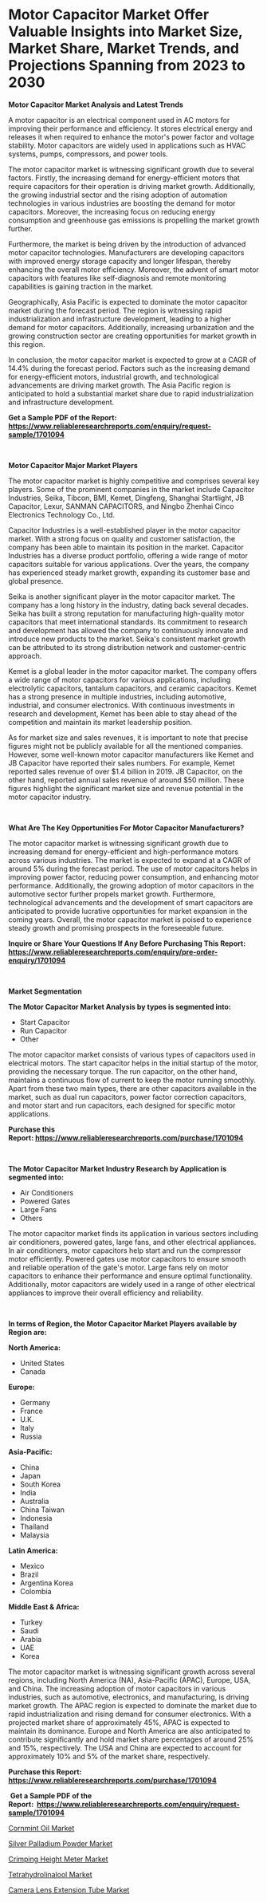 <p><h1>Motor Capacitor Market Offer Valuable Insights into Market Size, Market Share, Market Trends, and Projections Spanning from 2023 to 2030</h1></p><p><strong>Motor Capacitor Market Analysis and Latest Trends</strong></p>
<p><p>A motor capacitor is an electrical component used in AC motors for improving their performance and efficiency. It stores electrical energy and releases it when required to enhance the motor's power factor and voltage stability. Motor capacitors are widely used in applications such as HVAC systems, pumps, compressors, and power tools.</p><p>The motor capacitor market is witnessing significant growth due to several factors. Firstly, the increasing demand for energy-efficient motors that require capacitors for their operation is driving market growth. Additionally, the growing industrial sector and the rising adoption of automation technologies in various industries are boosting the demand for motor capacitors. Moreover, the increasing focus on reducing energy consumption and greenhouse gas emissions is propelling the market growth further.</p><p>Furthermore, the market is being driven by the introduction of advanced motor capacitor technologies. Manufacturers are developing capacitors with improved energy storage capacity and longer lifespan, thereby enhancing the overall motor efficiency. Moreover, the advent of smart motor capacitors with features like self-diagnosis and remote monitoring capabilities is gaining traction in the market.</p><p>Geographically, Asia Pacific is expected to dominate the motor capacitor market during the forecast period. The region is witnessing rapid industrialization and infrastructure development, leading to a higher demand for motor capacitors. Additionally, increasing urbanization and the growing construction sector are creating opportunities for market growth in this region.</p><p>In conclusion, the motor capacitor market is expected to grow at a CAGR of 14.4% during the forecast period. Factors such as the increasing demand for energy-efficient motors, industrial growth, and technological advancements are driving market growth. The Asia Pacific region is anticipated to hold a substantial market share due to rapid industrialization and infrastructure development.</p></p>
<p><strong>Get a Sample PDF of the Report:&nbsp; <a href="https://www.reliableresearchreports.com/enquiry/request-sample/1701094">https://www.reliableresearchreports.com/enquiry/request-sample/1701094</a></strong></p>
<p>&nbsp;</p>
<p><strong>Motor Capacitor Major Market Players</strong></p>
<p><p>The motor capacitor market is highly competitive and comprises several key players. Some of the prominent companies in the market include Capacitor Industries, Seika, Tibcon, BMI, Kemet, Dingfeng, Shanghai Startlight, JB Capacitor, Lexur, SANMAN CAPACITORS, and Ningbo Zhenhai Cinco Electronics Technology Co., Ltd.</p><p>Capacitor Industries is a well-established player in the motor capacitor market. With a strong focus on quality and customer satisfaction, the company has been able to maintain its position in the market. Capacitor Industries has a diverse product portfolio, offering a wide range of motor capacitors suitable for various applications. Over the years, the company has experienced steady market growth, expanding its customer base and global presence.</p><p>Seika is another significant player in the motor capacitor market. The company has a long history in the industry, dating back several decades. Seika has built a strong reputation for manufacturing high-quality motor capacitors that meet international standards. Its commitment to research and development has allowed the company to continuously innovate and introduce new products to the market. Seika's consistent market growth can be attributed to its strong distribution network and customer-centric approach.</p><p>Kemet is a global leader in the motor capacitor market. The company offers a wide range of motor capacitors for various applications, including electrolytic capacitors, tantalum capacitors, and ceramic capacitors. Kemet has a strong presence in multiple industries, including automotive, industrial, and consumer electronics. With continuous investments in research and development, Kemet has been able to stay ahead of the competition and maintain its market leadership position.</p><p>As for market size and sales revenues, it is important to note that precise figures might not be publicly available for all the mentioned companies. However, some well-known motor capacitor manufacturers like Kemet and JB Capacitor have reported their sales numbers. For example, Kemet reported sales revenue of over $1.4 billion in 2019. JB Capacitor, on the other hand, reported annual sales revenue of around $50 million. These figures highlight the significant market size and revenue potential in the motor capacitor industry.</p></p>
<p>&nbsp;</p>
<p><strong>What Are The Key Opportunities For Motor Capacitor Manufacturers?</strong></p>
<p><p>The motor capacitor market is witnessing significant growth due to increasing demand for energy-efficient and high-performance motors across various industries. The market is expected to expand at a CAGR of around 5% during the forecast period. The use of motor capacitors helps in improving power factor, reducing power consumption, and enhancing motor performance. Additionally, the growing adoption of motor capacitors in the automotive sector further propels market growth. Furthermore, technological advancements and the development of smart capacitors are anticipated to provide lucrative opportunities for market expansion in the coming years. Overall, the motor capacitor market is poised to experience steady growth and promising prospects in the foreseeable future.</p></p>
<p><strong>Inquire or Share Your Questions If Any Before Purchasing This Report: <a href="https://www.reliableresearchreports.com/enquiry/pre-order-enquiry/1701094">https://www.reliableresearchreports.com/enquiry/pre-order-enquiry/1701094</a></strong></p>
<p>&nbsp;</p>
<p><strong>Market Segmentation</strong></p>
<p><strong>The Motor Capacitor Market Analysis by types is segmented into:</strong></p>
<p><ul><li>Start Capacitor</li><li>Run Capacitor</li><li>Other</li></ul></p>
<p><p>The motor capacitor market consists of various types of capacitors used in electrical motors. The start capacitor helps in the initial startup of the motor, providing the necessary torque. The run capacitor, on the other hand, maintains a continuous flow of current to keep the motor running smoothly. Apart from these two main types, there are other capacitors available in the market, such as dual run capacitors, power factor correction capacitors, and motor start and run capacitors, each designed for specific motor applications.</p></p>
<p><strong>Purchase this Report:&nbsp;<a href="https://www.reliableresearchreports.com/purchase/1701094">https://www.reliableresearchreports.com/purchase/1701094</a></strong></p>
<p>&nbsp;</p>
<p><strong>The Motor Capacitor Market Industry Research by Application is segmented into:</strong></p>
<p><ul><li>Air Conditioners</li><li>Powered Gates</li><li>Large Fans</li><li>Others</li></ul></p>
<p><p>The motor capacitor market finds its application in various sectors including air conditioners, powered gates, large fans, and other electrical appliances. In air conditioners, motor capacitors help start and run the compressor motor efficiently. Powered gates use motor capacitors to ensure smooth and reliable operation of the gate's motor. Large fans rely on motor capacitors to enhance their performance and ensure optimal functionality. Additionally, motor capacitors are widely used in a range of other electrical appliances to improve their overall efficiency and reliability.</p></p>
<p>&nbsp;</p>
<p><strong>In terms of Region, the Motor Capacitor Market Players available by Region are:</strong></p>
<p>
    <p> <strong> North America: </strong>
        <ul>
            <li>United States</li>
            <li>Canada</li>
        </ul>
        </p> 
    <p> <strong> Europe: </strong>
        <ul>
            <li>Germany</li>
            <li>France</li>
            <li>U.K.</li>
            <li>Italy</li>
            <li>Russia</li>
        </ul>
        </p> 
    <p> <strong> Asia-Pacific: </strong>
        <ul>
            <li>China</li>
            <li>Japan</li>
            <li>South Korea</li>
            <li>India</li>
            <li>Australia</li>
            <li>China Taiwan</li>
            <li>Indonesia</li>
            <li>Thailand</li>
            <li>Malaysia</li>
        </ul>
        </p> 
    <p> <strong> Latin America: </strong>
        <ul>
            <li>Mexico</li>
            <li>Brazil</li>
            <li>Argentina Korea</li>
            <li>Colombia</li>
        </ul>
        </p> 
    <p> <strong> Middle East & Africa: </strong>
        <ul>
            <li>Turkey</li>
            <li>Saudi</li>
            <li>Arabia</li>
            <li>UAE</li>
            <li>Korea</li>
        </ul>
    </p>
    </p>
<p><p>The motor capacitor market is witnessing significant growth across several regions, including North America (NA), Asia-Pacific (APAC), Europe, USA, and China. The increasing adoption of motor capacitors in various industries, such as automotive, electronics, and manufacturing, is driving market growth. The APAC region is expected to dominate the market due to rapid industrialization and rising demand for consumer electronics. With a projected market share of approximately 45%, APAC is expected to maintain its dominance. Europe and North America are also anticipated to contribute significantly and hold market share percentages of around 25% and 15%, respectively. The USA and China are expected to account for approximately 10% and 5% of the market share, respectively.</p></p>
<p><strong>Purchase this Report: <a href="https://www.reliableresearchreports.com/purchase/1701094">https://www.reliableresearchreports.com/purchase/1701094</a></strong></p>
<p>&nbsp;<strong>Get a Sample PDF of the Report:&nbsp;&nbsp;<a href="https://www.reliableresearchreports.com/enquiry/request-sample/1701094">https://www.reliableresearchreports.com/enquiry/request-sample/1701094</a></strong></p>
<p><strong></strong></p>
<p><p><a href="https://www.linkedin.com/pulse/cornmint-oil-market-share-amp-new-trends-analysis-report-irzle/">Cornmint Oil Market</a></p><p><a href="https://medium.com/@vergiekunze/silver-palladium-powder-market-comprehensive-assessment-by-type-application-and-geography-0887bfea9e4b">Silver Palladium Powder Market</a></p><p><a href="https://medium.com/@lacyquitzon/crimping-height-meter-market-furnishes-information-on-market-share-market-trends-and-market-5cc39cc0710b">Crimping Height Meter Market</a></p><p><a href="https://www.linkedin.com/pulse/tetrahydrolinalool-market-research-report-provides-thorough-y7k1e/">Tetrahydrolinalool Market</a></p><p><a href="https://github.com/santosh758595/Market-Research-Report-List-1/blob/main/camera-lens-extension-tube-market.md">Camera Lens Extension Tube Market</a></p></p>